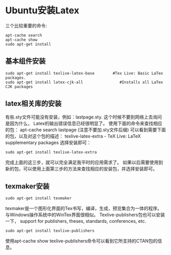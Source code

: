# Ubuntu安装Latex

三个比较重要的命令:
```
apt-cache search
apt-cache show
sudo apt-get install
```

## 基本组件安装
```
sudo apt-get install texlive-latex-base        #Tex Live: Basic LaTex packages.
sudo apt-get install latex-cjk-all                #Installs all LaTex CJK packages
```

## latex相关库的安装
有些.sty文件可能没有安装，例如：lastpage.sty. 这个时候不要到网络上去询问是因为什么， Latex的输出错误信息已经很明显了。
使用下面的命令来查找相应的包：
apt-cache search lastpage (注意不要加.sty文件后缀)
可以看到需要下面的包，以及对这个包的描述：
texlive-latex-extra - TeX Live: LaTeX supplementary packages
选择安装即可：
```
sudo apt-get install texlive-latex-extra
```
完成上面的这三步，就可以完全满足我平时的应用需求了。 如果以后需要使用到新的包，可以使用上面第三步的方法来查找相应的安装包，并选择安装即可。

## texmaker安装
```
sudo apt-get install texmaker
```
texmaker是一个图形化界面的Tex书写，编译，生成，预览集合为一体的程序。 与Windows操作系统中的WinTex界面很相似。
Texlive-publishers包也可以安装一下， support for publishers, theses, standards, conferences, etc.
```
sudo apt-get install texlive-publishers
```
使用apt-cache show texlive-publishers命令可以看到它所支持的CTAN包的信息。
